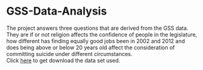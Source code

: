 # GSS-Data-Analysis
The project answers three questions that are derived from the GSS data. They are if or not religion affects the confidence of people in the legislature, how different has finding equally good jobs been in 2002 and 2012 and does being above or below 20 years old affect the consideration of committing suicide under different circumstances.<br />
Click [here](https://drive.google.com/file/d/1n38UgwHg0f7E7PO5R7Pr1bx-aOWoJUDv/view) to get download the data set used.
